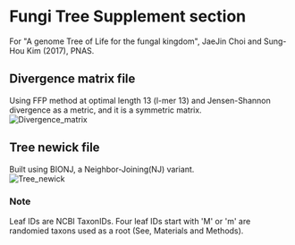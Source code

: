 # Fungi Tree Supplement section
For "A genome Tree of Life for the fungal kingdom", JaeJin Choi and Sung-Hou Kim (2017), PNAS.  

## Divergence matrix file  
Using FFP method at optimal length 13 (l-mer 13) and Jensen-Shannon divergence as a metric, and it is a symmetric matrix.  
![Divergence_matrix](Fungi_319.mat.fp.13)  

## Tree newick file  
Built using BIONJ, a Neighbor-Joining(NJ) variant.  
![Tree_newick](Fungi_319.newick)  

### Note  
Leaf IDs are NCBI TaxonIDs. Four leaf IDs start with 'M' or 'm' are randomied taxons used as a root (See, Materials and Methods).  
